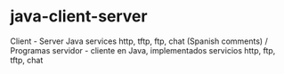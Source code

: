 java-client-server
==================

Client - Server Java services http, tftp, ftp, chat   (Spanish comments) / Programas servidor - cliente en Java, implementados servicios http, ftp, tftp, chat
